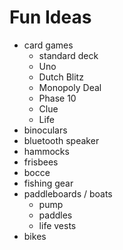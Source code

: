 # Fun Ideas
* card games
  * standard deck
  * Uno
  * Dutch Blitz
  * Monopoly Deal
  * Phase 10
  * Clue
  * Life
* binoculars
* bluetooth speaker
* hammocks 
* frisbees
* bocce
* fishing gear
* paddleboards / boats
  * pump
  * paddles
  * life vests
* bikes 